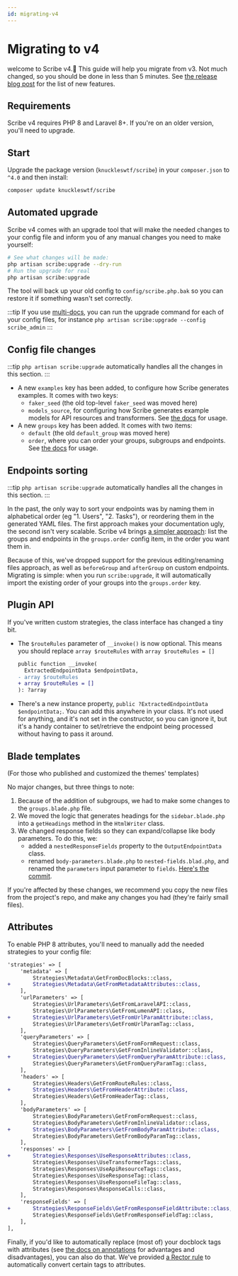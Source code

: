 ```yaml
---
id: migrating-v4
---
```


# Migrating to v4

welcome to Scribe v4.👋 This guide will help you migrate from v3. Not much changed, so you should be done in less than 5 minutes. See [the release blog post](/blog/laravel-v4) for the list of new features.

## Requirements
Scribe v4 requires PHP 8 and Laravel 8+. If you're on an older version, you'll need to upgrade. 

## Start
Upgrade the package version (`knuckleswtf/scribe`) in your `composer.json` to `^4.0` and then install:

```bash
composer update knuckleswtf/scribe
```

## Automated upgrade
Scribe v4 comes with an upgrade tool that will make the needed changes to your config file and inform you of any manual changes you need to make yourself:

```bash
# See what changes will be made:
php artisan scribe:upgrade --dry-run
# Run the upgrade for real
php artisan scribe:upgrade
```

The tool will back up your old config to `config/scribe.php.bak` so you can restore it if something wasn't set correctly.

:::tip
If you use [multi-docs](/laravel/tasks/generating#generating-multiple-docs), you can run the upgrade command for each of your config files, for instance `php artisan scribe:upgrade --config scribe_admin` 
:::

## Config file changes
:::tip
`php artisan scribe:upgrade` automatically handles all the changes in this section.
:::

- A new `examples` key has been added, to configure how Scribe generates examples. It comes with two keys:
  - `faker_seed` (the old top-level `faker_seed` was moved here) 
  - `models_source`, for configuring how Scribe generates example models for API resources and transformers. See [the docs](/laravel/reference/config#models_source) for usage.
- A new `groups` key has been added. It comes with two items:
  - `default` (the old `default_group` was moved here)
  - `order`, where you can order your groups, subgroups and endpoints. See [the docs](/laravel/tasks/sorting-and-inheritance) for usage.

## Endpoints sorting
:::tip
`php artisan scribe:upgrade` automatically handles all the changes in this section.
:::

In the past, the only way to sort your endpoints was by naming them in alphabetical order (eg "1. Users", "2. Tasks"), or reordering them in the generated YAML files. The first approach makes your documentation ugly, the second isn't very scalable. Scribe v4 brings [a simpler approach](/laravel/tasks/sorting-and-inheritance): list the groups and endpoints in the `groups.order` config item, in the order you want them in.

Because of this, we've dropped support for the previous editing/renaming files approach, as well as `beforeGroup` and `afterGroup` on custom endpoints. Migrating is simple: when you run `scribe:upgrade`, it will automatically import the existing order of your groups into the `groups.order` key.


## Plugin API
If you've written custom strategies, the class interface has changed a tiny bit.

- The `$routeRules` parameter of `__invoke()` is now optional. This means you should replace `array $routeRules` with `array $routeRules = []`

  ```diff
  public function __invoke(
    ExtractedEndpointData $endpointData, 
  - array $routeRules
  + array $routeRules = []
  ): ?array
  ```

- There's a new instance property, `public ?ExtractedEndpointData $endpointData;`. You can add this anywhere in your class. It's not used for anything, and it's not set in the constructor, so you can ignore it, but it's a handy container to set/retrieve the endpoint being processed without having to pass it around.


## Blade templates
(For those who published and customized the themes' templates)

No major changes, but three things to note:
1. Because of the addition of subgroups, we had to make some changes to the `groups.blade.php` file.
2. We moved the logic that generates headings for the `sidebar.blade.php` into a `getHeadings` method in the `HtmlWriter` class.
3. We changed response fields so they can expand/collapse like body parameters. To do this, we:
   - added a `nestedResponseFields` property to the `OutputEndpointData` class.
   - renamed `body-parameters.blade.php` to `nested-fields.blad.php`, and renamed the `parameters` input parameter to `fields`.
  [Here's the commit](https://github.com/knuckleswtf/scribe/commit/00b09bbea8ec64006db864bf807004d48926c6d3).

If you're affected by these changes, we recommend you copy the new files from the project's repo, and make any changes you had (they're fairly small files).

## Attributes
To enable PHP 8 attributes, you'll need to manually add the needed strategies to your config file:

```diff title=config/scribe.php
'strategies' => [
    'metadata' => [
        Strategies\Metadata\GetFromDocBlocks::class,
+       Strategies\Metadata\GetFromMetadataAttributes::class,
    ],
    'urlParameters' => [
        Strategies\UrlParameters\GetFromLaravelAPI::class,
        Strategies\UrlParameters\GetFromLumenAPI::class,
+       Strategies\UrlParameters\GetFromUrlParamAttribute::class,
        Strategies\UrlParameters\GetFromUrlParamTag::class,
    ],
    'queryParameters' => [
        Strategies\QueryParameters\GetFromFormRequest::class,
        Strategies\QueryParameters\GetFromInlineValidator::class,
+       Strategies\QueryParameters\GetFromQueryParamAttribute::class,
        Strategies\QueryParameters\GetFromQueryParamTag::class,
    ],
    'headers' => [
        Strategies\Headers\GetFromRouteRules::class,
+       Strategies\Headers\GetFromHeaderAttribute::class,
        Strategies\Headers\GetFromHeaderTag::class,
    ],
    'bodyParameters' => [
        Strategies\BodyParameters\GetFromFormRequest::class,
        Strategies\BodyParameters\GetFromInlineValidator::class,
+       Strategies\BodyParameters\GetFromBodyParamAttribute::class,
        Strategies\BodyParameters\GetFromBodyParamTag::class,
    ],
    'responses' => [
+       Strategies\Responses\UseResponseAttributes::class,
        Strategies\Responses\UseTransformerTags::class,
        Strategies\Responses\UseApiResourceTags::class,
        Strategies\Responses\UseResponseTag::class,
        Strategies\Responses\UseResponseFileTag::class,
        Strategies\Responses\ResponseCalls::class,
    ],
    'responseFields' => [
+       Strategies\ResponseFields\GetFromResponseFieldAttribute::class,
        Strategies\ResponseFields\GetFromResponseFieldTag::class,
    ],
],
```

Finally, if you'd like to automatically replace (most of) your docblock tags with attributes (see [the docs on annotations](/annotations) for advantages and disadvantages), you can also do that. We've provided [a Rector rule](https://github.com/knuckleswtf/scribe-tags2attributes) to automatically convert certain tags to attributes.
